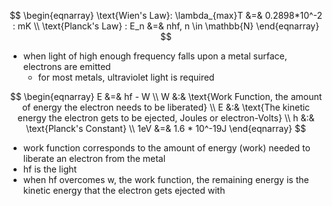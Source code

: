 $$
\begin{eqnarray}
\text{Wien's Law}: \lambda_{max}T &=& 0.2898*10^-2 : mK \\
\text{Planck's Law} : E_n &=& nhf, n \in \mathbb{N}
\end{eqnarray}
$$

* when light of high enough frequency falls upon a metal surface, electrons are emitted
	* for most metals, ultraviolet light is required

$$
\begin{eqnarray}
E &=& hf - W \\
W &:& \text{Work Function, the amount of energy the electron needs to be liberated} \\
E &:& \text{The kinetic energy the electron gets to be ejected, Joules or electron-Volts} \\
h &:& \text{Planck's Constant} \\
1eV &=& 1.6 * 10^-19J
\end{eqnarray}
$$

* work function corresponds to the amount of energy (work) needed to liberate an electron from the metal
* hf is the light
* when hf overcomes w, the work function, the remaining energy is the kinetic energy that the electron gets ejected with